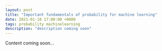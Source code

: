 ```yaml
---
layout: post
title: "Important fundamentals of probability for machine learning"
date: 2021-01-18 17:00:00 +0000
tags: probability machinelearning
description: "description coming soon"
---
```

Content coming soon...